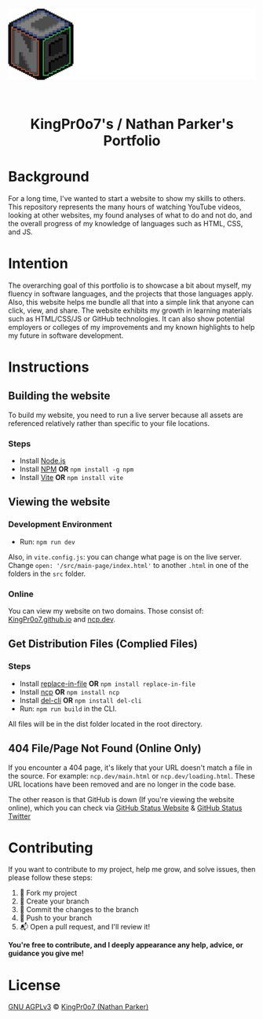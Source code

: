 <p align="center"><a href="https://ncp.dev" target="_blank"><img src="images/branding/ncp-logo.png?raw=true alt="Nathan Parker's logo"></a></p>

<br>

<h1 align="center">KingPr0o7's / Nathan Parker's Portfolio</h1>

# Background
For a long time, I've wanted to start a website to show my skills to others. This repository represents the many hours of watching YouTube videos, looking at other websites, my found analyses of what to do and not do, and the overall progress of my knowledge of languages such as HTML, CSS, and JS. 

# Intention
The overarching goal of this portfolio is to showcase a bit about myself, my fluency in software languages, and the projects that those languages apply. Also, this website helps me bundle all that into a simple link that anyone can click, view, and share. The website exhibits my growth in learning materials such as HTML/CSS/JS or GitHub technologies. It can also show potential employers or colleges of my improvements and my known highlights to help my future in software development. 

# Instructions

## Building the website
To build my website, you need to run a live server because all assets are referenced relatively rather than specific to your file locations.

### Steps
- Install [Node.js](https://nodejs.org/en/)
- Install [NPM](https://docs.npmjs.com/downloading-and-installing-node-js-and-npm) **OR** `npm install -g npm`
- Install [Vite](https://vitejs.dev/guide/) **OR** `npm install vite` 

## Viewing the website

### Development Environment
- Run: `npm run dev`

Also, in `vite.config.js`: you can change what page is on the live server. Change `open: '/src/main-page/index.html'` to another `.html` in one of the folders in the `src` folder. 

### Online
You can view my website on two domains. Those consist of: [KingPr0o7.github.io](https://KingPr0o7.github.io) and [ncp.dev](https://ncp.dev).

## Get Distribution Files (Complied Files)

### Steps
- Install [replace-in-file](https://www.npmjs.com/package/replace-in-file) **OR** `npm install replace-in-file`
- Install [ncp](https://www.npmjs.com/package/ncp) **OR** `npm install ncp`
- Install [del-cli](https://www.npmjs.com/package/del-cli) **OR** `npm install del-cli`
- Run: `npm run build` in the CLI.

All files will be in the dist folder located in the root directory.

## 404 File/Page Not Found (Online Only)
If you encounter a 404 page, it's likely that your URL doesn't match a file in the source. For example: `ncp.dev/main.html` or `ncp.dev/loading.html`. These URL locations have been removed and are no longer in the code base.

The other reason is that GitHub is down (If you're viewing the website online), which you can check via [GitHub Status Website](https://www.githubstatus.com/) & [GitHub Status Twitter](https://twitter.com/githubstatus)

# Contributing
If you want to contribute to my project, help me grow, and solve issues, then please follow these steps:
1. 🍴 Fork my project
2. 🌿 Create your branch
3. 📌 Commit the changes to the branch
4. 💪 Push to your branch
5. 📬 Open a pull request, and I'll review it!

__You're free to contribute, and I deeply appearance any help, advice, or guidance you give me!__

# License 
[GNU AGPLv3](https://github.com/KingPr0o7/KingPr0o7.github.io/blob/main/LICENSE) © [KingPr0o7 (Nathan Parker)](https://github.com/KingPr0o7)
